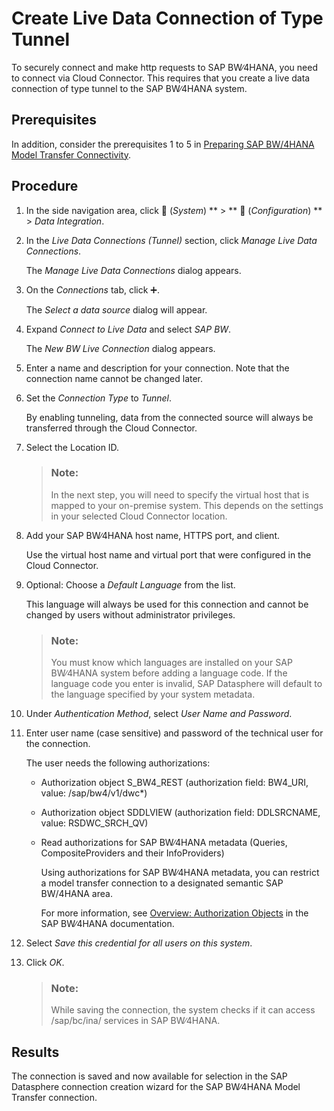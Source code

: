 <!-- loio5d02f1103dd742aab5c0fc930debe51b -->

<link rel="stylesheet" type="text/css" href="../css/sap-icons.css"/>

# Create Live Data Connection of Type Tunnel

To securely connect and make http requests to SAP BW∕4HANA, you need to connect via Cloud Connector. This requires that you create a live data connection of type tunnel to the SAP BW∕4HANA system.



<a name="loio5d02f1103dd742aab5c0fc930debe51b__prereq_sz1_frg_2nb"/>

## Prerequisites

In addition, consider the prerequisites 1 to 5 in [Preparing SAP BW/4HANA Model Transfer Connectivity](preparing-sap-bw-4hana-model-transfer-connectivity-962de2f.md).



## Procedure

1.  In the side navigation area, click <span class="FPA-icons-V3"></span> \(*System*\) ** \> ** :wrench: \(*Configuration*\) ** \> *Data Integration*.

2.  In the *Live Data Connections \(Tunnel\)* section, click *Manage Live Data Connections*.

    The *Manage Live Data Connections* dialog appears.

3.  On the *Connections* tab, click :heavy_plus_sign:.

    The *Select a data source* dialog will appear.

4.  Expand *Connect to Live Data* and select *SAP BW*.

    The *New BW Live Connection* dialog appears.

5.  Enter a name and description for your connection. Note that the connection name cannot be changed later.

6.  Set the *Connection Type* to *Tunnel*.

    By enabling tunneling, data from the connected source will always be transferred through the Cloud Connector.

7.  Select the Location ID.

    > ### Note:  
    > In the next step, you will need to specify the virtual host that is mapped to your on-premise system. This depends on the settings in your selected Cloud Connector location.

8.  Add your SAP BW∕4HANA host name, HTTPS port, and client.

    Use the virtual host name and virtual port that were configured in the Cloud Connector.

9.  Optional: Choose a *Default Language* from the list.

    This language will always be used for this connection and cannot be changed by users without administrator privileges.

    > ### Note:  
    > You must know which languages are installed on your SAP BW∕4HANA system before adding a language code. If the language code you enter is invalid, SAP Datasphere will default to the language specified by your system metadata.

10. Under *Authentication Method*, select *User Name and Password*.

11. Enter user name \(case sensitive\) and password of the technical user for the connection.

    The user needs the following authorizations:

    -   Authorization object S\_BW4\_REST \(authorization field: BW4\_URI, value: /sap/bw4/v1/dwc\*\)

    -   Authorization object SDDLVIEW \(authorization field: DDLSRCNAME, value: RSDWC\_SRCH\_QV\)

    -   Read authorizations for SAP BW∕4HANA metadata \(Queries, CompositeProviders and their InfoProviders\)

        Using authorizations for SAP BW∕4HANA metadata, you can restrict a model transfer connection to a designated semantic SAP BW/4HANA area.

        For more information, see [Overview: Authorization Objects](https://help.sap.com/viewer/107a6e8a38b74ede94c833ca3b7b6f51/2.0.latest/en-US/4c658f3245e31ca6e10000000a42189c.html) in the SAP BW∕4HANA documentation.


12. Select *Save this credential for all users on this system*.

13. Click *OK*.

    > ### Note:  
    > While saving the connection, the system checks if it can access /sap/bc/ina/ services in SAP BW∕4HANA.




<a name="loio5d02f1103dd742aab5c0fc930debe51b__result_vbf_zqg_2nb"/>

## Results

The connection is saved and now available for selection in the SAP Datasphere connection creation wizard for the SAP BW∕4HANA Model Transfer connection.

